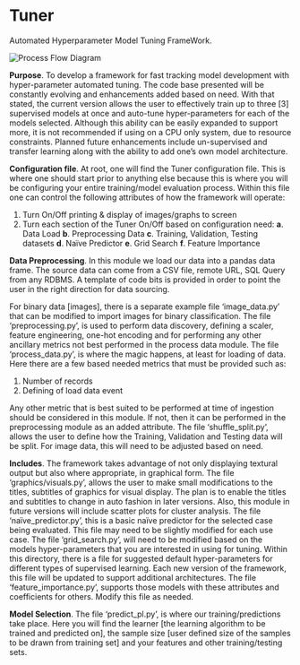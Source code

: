 # Tuner
Automated Hyperparameter Model Tuning FrameWork.

![Process Flow Diagram](https://user-images.githubusercontent.com/49068339/57532996-b7add200-730a-11e9-801a-3220b56a6fde.PNG)

**Purpose**.
To develop a framework for fast tracking model development with hyper-parameter automated tuning. The code base presented will be constantly evolving and enhancements added based on need. With that stated, the current version allows the user to effectively train up to three [3] supervised models at once and auto-tune hyper-parameters for each of the models selected. Although this ability can be easily expanded to support more, it is not recommended if using on a CPU only system, due to resource constraints. Planned future enhancements include un-supervised and transfer learning along with the ability to add one’s own model architecture.	

**Configuration file**.
At root, one will find the Tuner configuration file. This is where one should start prior to anything else because this is where you will be configuring your entire training/model evaluation process.
Within this file one can control the following attributes of how the framework will operate:

1.	Turn On/Off printing & display of images/graphs to screen
2.	Turn each section of the Tuner On/Off based on configuration need:
    **a**.	Data Load
    **b**.	Preprocessing Data
    **c**.	Training, Validation, Testing datasets
    **d**.	Naïve Predictor
    **e**.	Grid Search
    **f**.	Feature Importance

**Data Preprocessing**.
In this module we load our data into a pandas data frame. The source data can come from a CSV file, remote URL, SQL Query from any RDBMS. A template of code bits is provided in order to point the user in the right direction for data sourcing.

For binary data [images], there is a separate example file ‘image_data.py’ that can be modified to import images for binary classification. The file ‘preprocessing.py’, is used to perform data discovery, defining a scaler, feature engineering, one-hot encoding and for performing any other ancillary metrics not best performed in the process data module. The file ‘process_data.py’, is where the magic happens, at least for loading of data. Here there are a few based needed metrics that must be provided such as:

1.	Number of records
2.	Defining of load data event

Any other metric that is best suited to be performed at time of ingestion should be considered in this module. If not, then it can be performed in the preprocessing module as an added attribute.
The file ‘shuffle_split.py’, allows the user to define how the Training, Validation and Testing data will be split. For image data, this will need to be adjusted based on need.

**Includes**.
The framework takes advantage of not only displaying textural output but also where appropriate, in graphical form. The file ‘graphics/visuals.py’, allows the user to make small modifications to the titles, subtitles of graphics for visual display. 
The plan is to enable the titles and subtitles to change in auto fashion in later versions. Also, this module in future versions will include scatter plots for cluster analysis.
The file ‘naïve_predictor.py’, this is a basic naïve predictor for the selected case being evaluated. This file may need to be slightly modified for each use case.
The file ‘grid_search.py’, will need to be modified based on the models hyper-parameters that you are interested in using for tuning. Within this directory, there is a file for suggested default hyper-parameters for different types of supervised learning. Each new version of the framework, this file will be updated to support additional architectures.
The file ‘feature_importance.py’, supports those models with these attributes and coefficients for others. Modify this file as needed. 

**Model Selection**.
The file ‘predict_pl.py’, is where our training/predictions take place. Here you will find the learner [the learning algorithm to be trained and predicted on], the sample size [user defined size of the samples to be drawn from training set] and your features and other training/testing sets.







